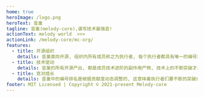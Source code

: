```yaml
---
home: true
heroImage: /logo.png
heroText: 音巢
tagline: 音巢(melody-core),谱写技术最强音!
actionText: melody world  >>>
actionLink: /melody-core/mc-org/
features:
  - title: 开源组织
    details: 音巢面向开源, 组织内所有成员称之为执行者, 每个执行者都具有唯一的编号和花名, 如 执行者No.1-@朽木白。
  - title: 技术驱动
    details: 音巢的所有开源产出, 都是成员技术进阶的副作用产物, 技术上的不断突破才是音巢执行者们的最终追求。
  - title: 竞对成长
    details: 音巢中的编号排名是根据贡献度动态调整的, 这意味着执行者们要不断的突破或输出, 才能保护自己的编号。
footer: MIT Licensed | Copyright © 2021-present Melody-core
---
```

